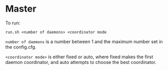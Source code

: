 # Master
To run:

```run.sh <number of daemons> <coordinator mode```

```number of daemons``` is a number between 1 and the maximum number set in the config.cfg.

```<coordinator mode>``` is either fixed or auto, where fixed makes the first daemon coordinator, and auto attempts to choose the best coordinator.